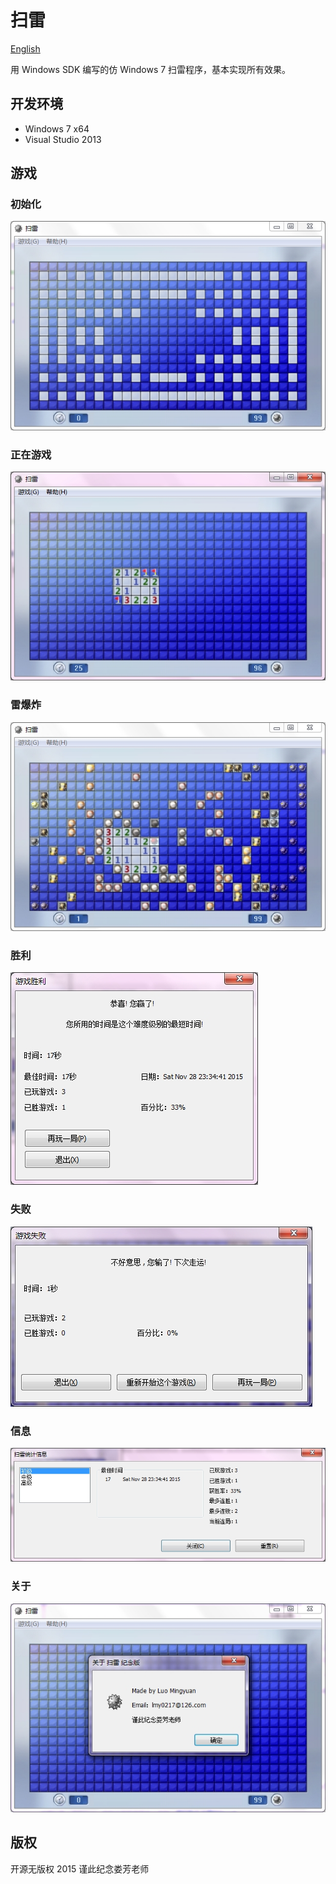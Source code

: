 # 扫雷

[English](README.md)

用 Windows SDK 编写的仿 Windows 7 扫雷程序，基本实现所有效果。

## 开发环境
* Windows 7 x64
* Visual Studio 2013

## 游戏 

### 初始化
![](./jpg/initializing.jpg "initializing")

### 正在游戏
![](./jpg/gaming.jpg "gaming")

### 雷爆炸
![](./jpg/exploding.jpg "mine exploding")

### 胜利
![](./jpg/win.jpg "win")

### 失败
![](./jpg/loss.jpg "loss")

### 信息
![](./jpg/information.jpg "information")

### 关于
![](./jpg/about.jpg "about")

## 版权
开源无版权 2015 谨此纪念娄芳老师